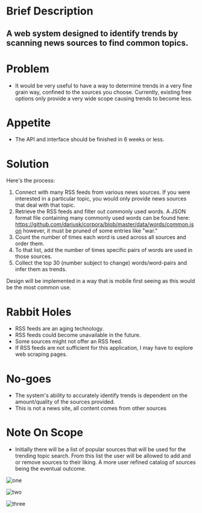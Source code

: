 # Brief Description
A web system designed to identify trends by scanning news sources to find common topics. 
---
# Problem
- It would be very useful to have a way to determine trends in a very fine grain way, confined to the sources you choose. Currently, existing free options only provide a very wide scope causing trends to become less.
# Appetite 
- The API and interface should be finished in 6 weeks or less.
# Solution
Here's the process:
1. Connect with many RSS feeds from various news sources. If you were interested in a particular topic, 
   you would only provide news sources that deal with that topic. 
2. Retrieve the RSS feeds and filter out commonly used words. A JSON format file containing many 
   commonly used words can be found here: https://github.com/dariusk/corpora/blob/master/data/words/common.json
   however, it must be pruned of some entries like "war."
3. Count the number of times each word is used across all sources and order them.
4. To that list, add the number of times specific pairs of words are used in those sources. 
5. Collect the top 30 (number subject to change) words/word-pairs and infer them as trends.

Design will be implemented in a way that is mobile first seeing as this would be the most common use.

# Rabbit Holes
- RSS feeds are an aging technology.
- RSS feeds could become unavailable in the future.
- Some sources might not offer an RSS feed.
- If RSS feeds are not sufficient for this application, I may have to explore web scraping pages.
# No-goes
- The system's ability to accurately identify trends is dependent on the amount/quality of the sources provided.
-  This is not a news site, all content comes from other sources

# Note On Scope
- Initially there will be a list of popular sources that will be used for the trending topic search. From this list the user will be allowed to add and or remove sources to their liking. A more user refined catalog of sources being the eventual outcome.

![one](https://gist.github.com/dantiberi/d5f655be60b248f4f2e4df9335e47b0d?permalink_comment_id=4067745#gistcomment-4067745)

![two](https://gist.github.com/dantiberi/d5f655be60b248f4f2e4df9335e47b0d?permalink_comment_id=4073412#gistcomment-4073412)

![three](https://gist.github.com/dantiberi/d5f655be60b248f4f2e4df9335e47b0d?permalink_comment_id=4073412#gistcomment-4073412)
